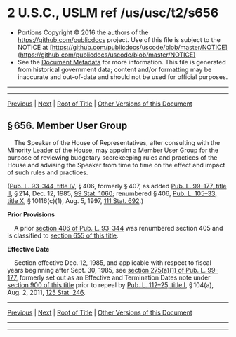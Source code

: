 ---
---

# 2 U.S.C., USLM ref /us/usc/t2/s656

* Portions Copyright © 2016 the authors of the https://github.com/publicdocs project.
  Use of this file is subject to the NOTICE at [https://github.com/publicdocs/uscode/blob/master/NOTICE](https://github.com/publicdocs/uscode/blob/master/NOTICE)
* See the [Document Metadata](././../../../../../..//README.md) for more information.
  This file is generated from historical government data; content and/or formatting may be inaccurate and out-of-date and should not be used for official purposes.

----------
----------

[Previous](./../../../../../..//us/usc/t2/ch17A/schII/ptA/m__us_usc_t2_s655.md) | [Next](./../../../../../..//us/usc/t2/ch17A/schII/ptB/m__us_usc_t2_ch17A_schII_ptB.md) | [Root of Title](./../../../../../../) | [Other Versions of this Document](https://publicdocs.github.io/go/links?ns=uslm&ref=%2Fus%2Fusc%2Ft2%2Fs656)

## § 656. Member User Group

    The Speaker of the House of Representatives, after consulting with the Minority Leader of the House, may appoint a Member User Group for the purpose of reviewing budgetary scorekeeping rules and practices of the House and advising the Speaker from time to time on the effect and impact of such rules and practices.

([Pub. L. 93–344, title IV][/us/pl/93/344/tIV], § 406, formerly § 407, as added [Pub. L. 99–177, title II][/us/pl/99/177/tII], § 214, Dec. 12, 1985, [99 Stat. 1060][/us/stat/99/1060]; renumbered § 406, [Pub. L. 105–33, title X][/us/pl/105/33/tX], § 10116(c)(1), Aug. 5, 1997, [111 Stat. 692][/us/stat/111/692].)

 __Prior Provisions__ 

    A prior [section 406 of Pub. L. 93–344][/us/pl/93/344/s406] was renumbered section 405 and is classified to [section 655 of this title][/us/usc/t2/s655].

 __Effective Date__ 

    Section effective Dec. 12, 1985, and applicable with respect to fiscal years beginning after Sept. 30, 1985, see [section 275(a)(1) of Pub. L. 99–177][/us/pl/99/177/s275/a/1], formerly set out as an Effective and Termination Dates note under [section 900 of this title][/us/usc/t2/s900] prior to repeal by [Pub. L. 112–25, title I][/us/pl/112/25/tI], § 104(a), Aug. 2, 2011, [125 Stat. 246][/us/stat/125/246].

----------

[Previous](./../../../../../..//us/usc/t2/ch17A/schII/ptA/m__us_usc_t2_s655.md) | [Next](./../../../../../..//us/usc/t2/ch17A/schII/ptB/m__us_usc_t2_ch17A_schII_ptB.md) | [Root of Title](./../../../../../../) | [Other Versions of this Document](https://publicdocs.github.io/go/links?ns=uslm&ref=%2Fus%2Fusc%2Ft2%2Fs656)

----------
----------

[/us/pl/93/344/tIV]: https://publicdocs.github.io/go/links?ns=uslm&ref=%2Fus%2Fpl%2F93%2F344%2FtIV
[/us/pl/99/177/tII]: https://publicdocs.github.io/go/links?ns=uslm&ref=%2Fus%2Fpl%2F99%2F177%2FtII
[/us/stat/99/1060]: https://publicdocs.github.io/go/links?ns=uslm&ref=%2Fus%2Fstat%2F99%2F1060
[/us/pl/105/33/tX]: https://publicdocs.github.io/go/links?ns=uslm&ref=%2Fus%2Fpl%2F105%2F33%2FtX
[/us/stat/111/692]: https://publicdocs.github.io/go/links?ns=uslm&ref=%2Fus%2Fstat%2F111%2F692
[/us/pl/93/344/s406]: https://publicdocs.github.io/go/links?ns=uslm&ref=%2Fus%2Fpl%2F93%2F344%2Fs406
[/us/usc/t2/s655]: https://publicdocs.github.io/go/links?ns=uslm&ref=%2Fus%2Fusc%2Ft2%2Fs655
[/us/pl/99/177/s275/a/1]: https://publicdocs.github.io/go/links?ns=uslm&ref=%2Fus%2Fpl%2F99%2F177%2Fs275%2Fa%2F1
[/us/usc/t2/s900]: https://publicdocs.github.io/go/links?ns=uslm&ref=%2Fus%2Fusc%2Ft2%2Fs900
[/us/pl/112/25/tI]: https://publicdocs.github.io/go/links?ns=uslm&ref=%2Fus%2Fpl%2F112%2F25%2FtI
[/us/stat/125/246]: https://publicdocs.github.io/go/links?ns=uslm&ref=%2Fus%2Fstat%2F125%2F246


